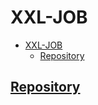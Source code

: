 # XXL-JOB

- [XXL-JOB](#xxl-job)
  - [Repository](#repository)

## [Repository](https://github.com/xuxueli/xxl-job)
